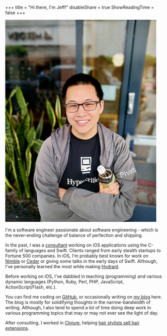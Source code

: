 +++
title = "Hi there, I'm Jeff!"
disableShare = true
ShowReadingTime = false
+++

![Photo](profile2.png)

I'm a software engineer passionate about software engineering - which is the
never-ending challenge of balance of perfection and shipping.

In the past, I was a [consultant](https://pivotal.io/labs) working on iOS
applications using the C-family of languages and Swift. Clients ranged from
early stealth startups to Fortune 500 companies. In iOS, I'm probably best known
for work on [Nimble](https://github.com/quick/nimble) or
[Cedar](https://github.com/pivotal/cedar) or giving some talks in the early days
of Swift. Although, I've personally learned the most while making
[Hydrant](https://github.com/jeffh/Hydrant).

Before working on iOS, I've dabbled in teaching (programming) and various
dynamic languages (Python, Ruby, Perl, PHP, JavaScript, ActionScript/Flash,
etc.).

You can find me coding on [GitHub](https://github.com/jeffh), or occasionally
writing on [my blog](https://www.jeffhui.net/) here. The blog is mostly for
solidifying thoughts in the narrow-bandwidth of writing. Although, I also tend
to spend a lot of time doing deep work in various programming topics that may or
may not ever see the light of day.

After consulting, I worked in [Clojure](https://clojure.org), helping
[hair stylists sell hair extensions](https://welcome.mayvenn.com/stylists/welcome).
